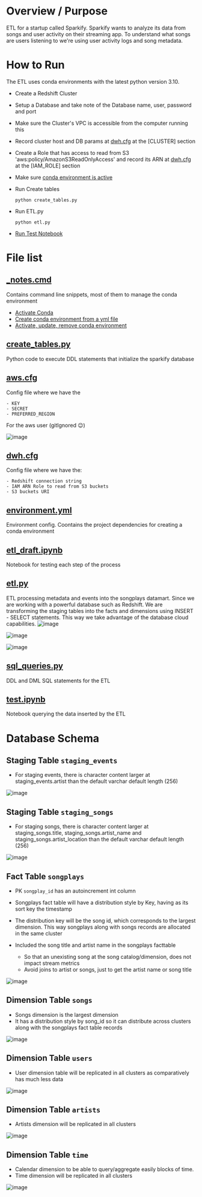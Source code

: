 # Overview / Purpose
ETL for a startup called Sparkify. Sparkify wants to analyze its data from songs and user activity on their streaming app.
To understand what songs are users listening to we're using user activity logs and song metadata.

# How to Run
The ETL uses conda environments with the latest python version 3.10.
* Create a Redshift Cluster 
* Setup a Database and take note of the Database name, user, password and port
* Make sure the Cluster's VPC is accessible from the computer running this
* Record cluster host and DB params at [dwh.cfg](https://github.com/joseph-higaki/UDataEng_L03_P02_S3toRedshiftDW/blob/main/dwh.cfg) at the [CLUSTER] section

* Create a Role that has access to read from S3 'aws:policy/AmazonS3ReadOnlyAccess' and record its ARN at [dwh.cfg](https://github.com/joseph-higaki/UDataEng_L03_P02_S3toRedshiftDW/blob/main/dwh.cfg) at the [IAM_ROLE] section

* Make sure [conda environment is active](#_notescmd)

* Run Create tables
    
    `python create_tables.py`

* Run ETL.py
    
    `python etl.py`

* [Run Test Notebook](#testipynb)
    
# File list

## [_notes.cmd](https://github.com/joseph-higaki/UDataEng_L03_P02_S3toRedshiftDW/blob/main/_notes.cmd)
Contains command line snippets, most of them to manage the conda environment

* [Activate Conda](https://github.com/joseph-higaki/UDataEng_L03_P02_S3toRedshiftDW/blob/1f8411efd470df52f82025f42bf81f6bfca5f0b0/_notes.cmd#L5)
* [Create conda environment from a yml file](https://github.com/joseph-higaki/UDataEng_L03_P02_S3toRedshiftDW/blob/1f8411efd470df52f82025f42bf81f6bfca5f0b0/_notes.cmd#L8)
* [Activate, update, remove conda environment](https://github.com/joseph-higaki/UDataEng_L03_P02_S3toRedshiftDW/blob/1f8411efd470df52f82025f42bf81f6bfca5f0b0/_notes.cmd#L10-L17)

## [create_tables.py](https://github.com/joseph-higaki/UDataEng_L03_P02_S3toRedshiftDW/blob/main/create_tables.py)
Python code to execute DDL statements that initialize the sparkify database

## [aws.cfg]()
Config file where we have the 

    - KEY
    - SECRET
    - PREFERRED_REGION

For the aws user (gitIgnored 😉)

![image](https://user-images.githubusercontent.com/11904085/166481419-dd62a376-234c-4a77-913f-ffebd3042ce3.png)


## [dwh.cfg](https://github.com/joseph-higaki/UDataEng_L03_P02_S3toRedshiftDW/blob/main/dwh.cfg)
Config file where we have the:

    - Redshift connection string
    - IAM ARN Role to read from S3 buckets
    - S3 buckets URI


## [environment.yml](https://github.com/joseph-higaki/UDataEng_L03_P02_S3toRedshiftDW/blob/main/environment.yml)
Environment config. Coontains the project dependencies for creating a conda environment

## [etl_draft.ipynb](https://github.com/joseph-higaki/UDataEng_L03_P02_S3toRedshiftDW/blob/main/etl_draft.ipynb)
Notebook for testing each step of the process

## [etl.py](https://github.com/joseph-higaki/UDataEng_L03_P02_S3toRedshiftDW/blob/main/etl.py)
ETL processing metadata and events into the songplays datamart.
Since we are working with a powerful database such as Redshift. We are transforming the staging tables into the facts and dimensions using INSERT - SELECT statements. This way we take advantage of the database cloud capabilities.
![image](https://user-images.githubusercontent.com/11904085/166488073-3c4c2d76-851b-4b66-a124-15162ba1e05e.png)

![image](https://user-images.githubusercontent.com/11904085/166488151-0400b170-c7e1-4fe1-b3ca-938a7ea84427.png) 

![image](https://user-images.githubusercontent.com/11904085/166488255-0516510e-8d15-4977-8fb7-49f03038534d.png) 

## [sql_queries.py](https://github.com/joseph-higaki/UDataEng_L03_P02_S3toRedshiftDW/blob/main/sql_queries.py)
DDL and DML SQL statements for the ETL

## [test.ipynb](https://github.com/joseph-higaki/UDataEng_L03_P02_S3toRedshiftDW/blob/main/test.ipynb)
Notebook querying the data inserted by the ETL

# Database Schema 

## Staging Table `staging_events`
* For staging events, there is character content larger at staging_events.artist than the default varchar default length (256)

![image](https://user-images.githubusercontent.com/11904085/166483856-5a7f2bef-020f-40e2-8e8e-39d6a29755b1.png)

## Staging Table `staging_songs`
* For staging songs, there is character content larger at staging_songs.title, staging_songs.artist_name and staging_songs.artist_location than the default varchar default length (256)

![image](https://user-images.githubusercontent.com/11904085/166484126-8e915a5f-4dd3-4168-89e5-e69c667d17ab.png)


## Fact Table `songplays`
* PK `songplay_id` has an autoincrement int column 
* Songplays fact table will have a distribution style by Key, having as its sort key the timestamp 
* The distribution key will be the song id, which corresponds to the largest dimension. This way songplays along with songs records are allocated in the same cluster
* Included the song title and artist name in the songplays facttable

    - So that an unexisting song at the song catalog/dimension, does not impact stream metrics
    - Avoid joins to artist or songs, just to get the artist name or song title

![image](https://user-images.githubusercontent.com/11904085/166486460-cb214639-dd52-4034-b928-55fdc98affe0.png)

## Dimension Table `songs`
* Songs dimension is the largest dimension
* It has a distribution style by song_id so it can distribute across clusters along with the songplays fact table records

![image](https://user-images.githubusercontent.com/11904085/166486672-921fd462-1f16-402d-bd75-fbb079011b0c.png)

## Dimension Table `users`
* User dimension table will be replicated in all clusters as comparatively has much less data

![image](https://user-images.githubusercontent.com/11904085/166487245-cd0904da-16e7-4176-9770-671fe09cd42f.png)

## Dimension Table  `artists`
* Artists dimension will be replicated in all clusters

![image](https://user-images.githubusercontent.com/11904085/166487403-798d23b2-517e-4a63-9332-f3b720c6360b.png)

## Dimension Table `time` 
* Calendar dimension to be able to query/aggregate easily blocks of time.
* Time dimension will be replicated in all clusters

![image](https://user-images.githubusercontent.com/11904085/166487515-60bd940a-eb28-4d99-84d3-9a8b27d377b7.png) 
